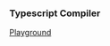 ### Typescript Compiler
<a href="https://www.typescriptlang.org/play" target="_blank">Playground</a>
